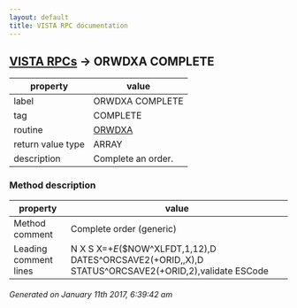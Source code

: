 ```yaml
---
layout: default
title: VISTA RPC documentation
---
```




## [VISTA RPCs](TableOfContent.md) &#8594; ORWDXA COMPLETE 

 property | value 
--- | --- 
 label | ORWDXA COMPLETE
 tag | COMPLETE
 routine | [ORWDXA](http://code.osehra.org/dox/Routine_ORWDXA_source.html)
 return value type | ARRAY
 description | Complete an order.


### Method description

 property | value 
--- | --- 
 Method comment | Complete order (generic)
 Leading comment lines | N X S X=+$E($$NOW^XLFDT,1,12),D DATES^ORCSAVE2(+ORID,,X),D STATUS^ORCSAVE2(+ORID,2),validate ESCode




 ###### Generated on January 11th 2017, 6:39:42 am